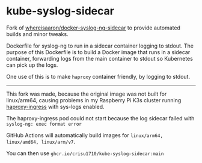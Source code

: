 # kube-syslog-sidecar

Fork of [whereisaaron/docker-syslog-ng-sidecar](https://github.com/whereisaaron/kube-syslog-sidecar) to provide automated builds and minor tweaks.

Dockerfile for syslog-ng to run in a sidecar container logging to stdout. The purpose of this
Dockerfile is to build a Docker image that runs in a sidecar container, forwarding logs
from the main container to stdout so Kubernetes can pick up the logs.

One use of this is to make `haproxy` container friendly, by logging to stdout.


---

This fork was made, because the original image was not built for linux/arm64, causing problems in my Raspberry Pi K3s cluster running [haproxy-ingress](https://github.com/jcmoraisjr/haproxy-ingress) with sys-logs enabled.

The haproxy-ingress pod could not start because the log sidecar failed with ```syslog-ng: exec format error```

GitHub Actions will automatically build images for ```linux/arm64, linux/amd64, linux/arm/v7```. 

You can then use ```ghcr.io/crisu1710/kube-syslog-sidecar:main```
